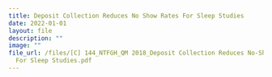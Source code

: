 ```yaml
---
title: Deposit Collection Reduces No Show Rates For Sleep Studies
date: 2022-01-01
layout: file
description: ""
image: ""
file_url: /files/[C] 144_NTFGH_QM 2018_Deposit Collection Reduces No-Show Rates
  For Sleep Studies.pdf
---
```

